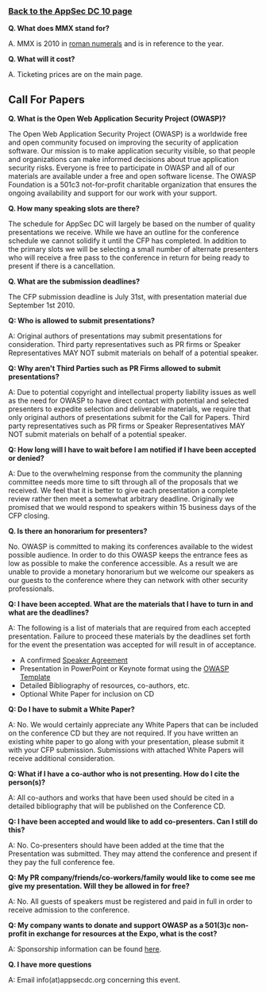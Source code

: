 ### [Back to the AppSec DC 10 page](OWASP_AppSec_DC_2010 "wikilink")

**Q. What does MMX stand for?**

A. MMX is 2010 in [roman
numerals](http://en.wikipedia.org/wiki/Roman_numerals) and is in
reference to the year.

**Q. What will it cost?**

A. Ticketing prices are on the main page.

## Call For Papers

**Q. What is the Open Web Application Security Project (OWASP)?**

The Open Web Application Security Project (OWASP) is a worldwide free
and open community focused on improving the security of application
software. Our mission is to make application security visible, so that
people and organizations can make informed decisions about true
application security risks. Everyone is free to participate in OWASP and
all of our materials are available under a free and open software
license. The OWASP Foundation is a 501c3 not-for-profit charitable
organization that ensures the ongoing availability and support for our
work with your support.

**Q. How many speaking slots are there?**

The schedule for AppSec DC will largely be based on the number of
quality presentations we receive. While we have an outline for the
conference schedule we cannot solidify it until the CFP has completed.
In addition to the primary slots we will be selecting a small number of
alternate presenters who will receive a free pass to the conference in
return for being ready to present if there is a cancellation.

**Q. What are the submission deadlines?**

The CFP submission deadline is July 31st, with presentation material due
September 1st 2010.

**Q: Who is allowed to submit presentations?**

A: Original authors of presentations may submit presentations for
consideration. Third party representatives such as PR firms or Speaker
Representatives MAY NOT submit materials on behalf of a potential
speaker.

**Q: Why aren't Third Parties such as PR Firms allowed to submit
presentations?**

A: Due to potential copyright and intellectual property liability issues
as well as the need for OWASP to have direct contact with potential and
selected presenters to expedite selection and deliverable materials, we
require that only original authors of presentations submit for the Call
for Papers. Third party representatives such as PR firms or Speaker
Representatives MAY NOT submit materials on behalf of a potential
speaker.

**Q: How long will I have to wait before I am notified if I have been
accepted or denied?**

A: Due to the overwhelming response from the community the planning
committee needs more time to sift through all of the proposals that we
received. We feel that it is better to give each presentation a complete
review rather then meet a somewhat arbitrary deadline. Originally we
promised that we would respond to speakers within 15 business days of
the CFP closing.

**Q. Is there an honorarium for presenters?**

No. OWASP is committed to making its conferences available to the widest
possible audience. In order to do this OWASP keeps the entrance fees as
low as possible to make the conference accessible. As a result we are
unable to provide a monetary honorarium but we welcome our speakers as
our guests to the conference where they can network with other security
professionals.

**Q: I have been accepted. What are the materials that I have to turn in
and what are the deadlines?**

A: The following is a list of materials that are required from each
accepted presentation. Failure to proceed these materials by the
deadlines set forth for the event the presentation was accepted for will
result in of acceptance.

  - A confirmed [Speaker Agreement](Speaker_Agreement "wikilink")
  - Presentation in PowerPoint or Keynote format using the [OWASP
    Template](http://www.owasp.org/images/5/54/Presentation_template.ppt)
  - Detailed Bibliography of resources, co-authors, etc.
  - Optional White Paper for inclusion on CD

**Q: Do I have to submit a White Paper?**

A: No. We would certainly appreciate any White Papers that can be
included on the conference CD but they are not required. If you have
written an existing white paper to go along with your presentation,
please submit it with your CFP submission. Submissions with attached
White Papers will receive additional consideration.

**Q: What if I have a co-author who is not presenting. How do I cite the
person(s)?**

A: All co-authors and works that have been used should be cited in a
detailed bibliography that will be published on the Conference CD.

**Q: I have been accepted and would like to add co-presenters. Can I
still do this?**

A: No. Co-presenters should have been added at the time that the
Presentation was submitted. They may attend the conference and present
if they pay the full conference fee.

**Q: My PR company/friends/co-workers/family would like to come see me
give my presentation. Will they be allowed in for free?**

A: No. All guests of speakers must be registered and paid in full in
order to receive admission to the conference.

**Q: My company wants to donate and support OWASP as a 501(3)c
non-profit in exchange for resources at the Expo, what is the cost?**

A: Sponsorship information can be found
[here](https://www.owasp.org/images/3/36/Sponsorship_Form_update_DC.pdf).

**Q. I have more questions**

A: Email info(at)appsecdc.org concerning this event.